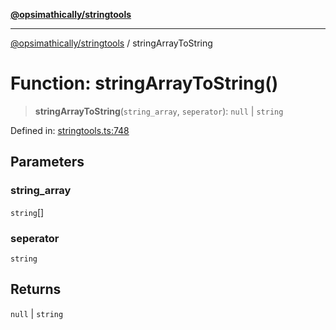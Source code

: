 [**@opsimathically/stringtools**](../README.md)

***

[@opsimathically/stringtools](../README.md) / stringArrayToString

# Function: stringArrayToString()

> **stringArrayToString**(`string_array`, `seperator`): `null` \| `string`

Defined in: [stringtools.ts:748](https://github.com/opsimathically/stringtools/blob/b055bf3b17cc9708499ff46423d7e765497f45ae/src/stringtools.ts#L748)

## Parameters

### string\_array

`string`[]

### seperator

`string`

## Returns

`null` \| `string`
